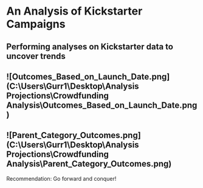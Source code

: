 # An Analysis of Kickstarter Campaigns
Performing analyses on Kickstarter data to uncover trends
---
![Outcomes_Based_on_Launch_Date.png](C:\Users\Gurr1\Desktop\Analysis Projections\Crowdfunding Analysis\Outcomes_Based_on_Launch_Date.png)
---
![Parent_Category_Outcomes.png](C:\Users\Gurr1\Desktop\Analysis Projections\Crowdfunding Analysis\Parent_Category_Outcomes.png)
---
Recommendation:  Go forward and conquer!
